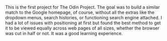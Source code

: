 This is the first project for The Odin Project. The goal was to build a similar match to the Google homepage,
of course, without all the extras like the dropdown menus, search histories, or functioning search engine attached.
I had a lot of issues with positioning at first but found the best method to get it to be viewed equally across web pages
of all sizes, whether the browser was cut in half or not. It was a good learning experience.
